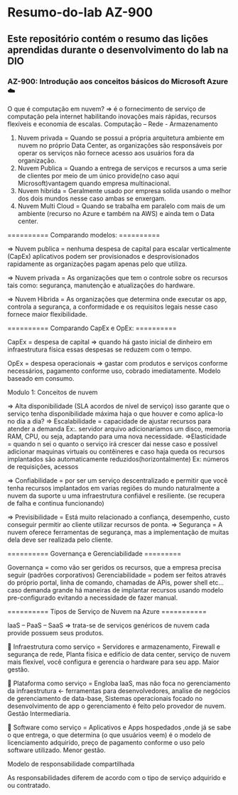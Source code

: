 # Resumo-do-lab AZ-900
## Este repositório contém o resumo das lições aprendidas durante o desenvolvimento do lab na DIO


### AZ-900: Introdução aos conceitos básicos do Microsoft Azure ☁️
O que é computação em nuvem? => é o fornecimento de serviço de computação pela internet habilitando inovações mais rápidas, recursos flexíveis e economia de escalas.
Computação – Rede - Armazenamento

1. Nuvem privada = Quando se possui a própria arquitetura ambiente em nuvem no próprio Data Center, as organizações são responsáveis por 
     operar os serviços não fornece acesso aos usuários fora da organização.
2. Nuvem Publica = Quando a entrega de serviços e recursos a uma serie de clientes por meio de um único provide(no caso aqui 
     Microsoft)vantagem quando empresa multinacional.
3. Nuvem hibrida = Geralmente usado por empresa solida usando o melhor dos dois mundos nesse caso ambas se enxergam.
4. Nuvem Multi Cloud = Quando se trabalha em paralelo com mais de um ambiente (recurso no Azure e também na AWS) e ainda tem o Data center.

 ========== Comparando modelos: ========== 

=>	Nuvem publica = nenhuma despesa de capital para escalar verticalmente (CapEx) aplicativos podem ser provisionados e desprovisionados 
     rapidamente as organizações pagam apenas pelo que utiliza.
     
=>	Nuvem privada = As organizações que tem o controle sobre os recursos tais como: segurança, manutenção e atualizações do hardware.

=>	Nuvem Hibrida =  As organizações que determina onde executar os app, controla a segurança, a conformidade e os requisitos legais nesse 
     caso  fornece maior flexibilidade.

========== Comparando CapEx e OpEx: ==========

CapEx = despesa de capital => quando há gasto inicial de dinheiro em infraestrutura física essas despesas se reduzem com o tempo.

OpEx = despesa operacionais => gastar com produtos e serviços conforme necessários, pagamento conforme uso, cobrado imediatamente.
Modelo baseado em consumo.

Modulo 1: Conceitos de nuvem

 => Alta disponibilidade (SLA acordos de nível de serviço) isso garante que o serviço tenha disponibilidade máxima haja o que houver e como aplica-lo no dia a dia? 
=> Escalabilidade = capacidade de ajustar recursos para atender a demanda
Ex:. servidor arquivo adicionaríamos um disco, memoria RAM, CPU, ou seja, adaptando para uma nova necessidade.
=>Elasticidade = quando n sei o quanto o serviço irá crescer dai nesse caso e possível adicionar maquinas virtuais ou contêineres e caso haja queda os recursos implantados são automaticamente reduzidos(horizontalmente)
  	Ex: números de requisições, acessos

=> Confiabilidade = por ser um serviço descentralizado e permitir que você tenha recursos implantados em varias regiões do mundo naturalmente a nuvem da suporte u uma infraestrutura confiável e resiliente. (se recupera de falha e continua funcionando)

=>	Previsibilidade = Está muito relacionado a confiança, desempenho, custo conseguir permitir ao cliente utilizar recursos de ponta.
=>	Segurança = A nuvem oferece ferramentas de segurança, mas a implementação de muitas dela deve ser realizada pelo cliente.

========== Governança e Gerenciabilidade =========

Governança = como vão ser geridos os recursos, que a empresa precisa seguir (padrões corporativos)
Gerenciabilidade = podem ser feitos através do próprio portal, linha de comando, chamadas de APis, power shell etc... caso demanda grande há maneiras de implantar recursos usando modelo pre-configurado evitando a necessidade de fazer manual.

========== Tipos de Serviço de Nuvem na Azure ===========

IaaS – PaaS – SaaS => trata-se de serviços genéricos de nuvem cada provide possuem seus produtos.

	Infraestrutura como serviço = Servidores e armazenamento, Firewall e segurança de rede, Planta física e edifício de data center, serviço de nuvem mais flexível, você configura e gerencia o hardware para seu app. Maior gestão.

	Plataforma como serviço = Engloba IaaS, mas não foca no gerenciamento da infraestrutura <- ferramentas para desenvolvedores, analise de negócios de gerenciamento de data-base, Sistemas operacionais focado no desenvolvimento de app o gerenciamento é feito pelo provedor de nuvem. Gestão Intermediaria.

	Software como serviço = Aplicativos e Apps hospedados ,onde já se sabe o que entrega, o que determina (o que usuários veem) é o modelo de licenciamento adquirido, preço de pagamento conforme o uso pelo software utilizado. Menor gestão.

Modelo de responsabilidade compartilhada 

As responsabilidades diferem de acordo com o tipo de serviço adquirido e ou contratado.




